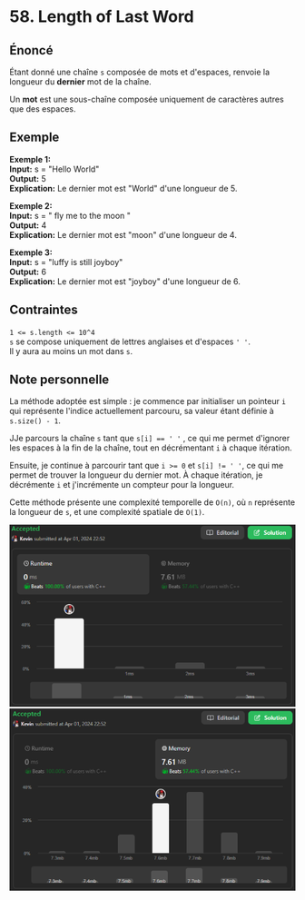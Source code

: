 # 58. Length of Last Word

## Énoncé

Étant donné une chaîne `s` composée de mots et d'espaces, renvoie la longueur du **dernier** mot de la chaîne.

Un **mot** est une sous-chaîne composée uniquement de caractères autres que des espaces.

## Exemple

**Exemple 1:**  
**Input:** s = "Hello World"  
**Output:** 5  
**Explication:** Le dernier mot est "World" d'une longueur de 5.

**Exemple 2:**  
**Input:** s = " fly me to the moon "  
**Output:** 4  
**Explication:** Le dernier mot est "moon" d'une longueur de 4.

**Exemple 3:**  
**Input:** s = "luffy is still joyboy"  
**Output:** 6  
**Explication:** Le dernier mot est "joyboy" d'une longueur de 6.

## Contraintes

`1 <= s.length <= 10^4`  
`s` se compose uniquement de lettres anglaises et d'espaces `' '`.  
Il y aura au moins un mot dans `s`.

## Note personnelle

La méthode adoptée est simple : je commence par initialiser un pointeur `i` qui représente l'indice actuellement parcouru, sa valeur étant définie à `s.size() - 1`.

JJe parcours la chaîne `s` tant que `s[i] == ' '` , ce qui me permet d'ignorer les espaces à la fin de la chaîne, tout en décrémentant `i` à chaque itération.

Ensuite, je continue à parcourir tant que `i >= 0` et `s[i] != ' '`, ce qui me permet de trouver la longueur du dernier mot. À chaque itération, je décrémente `i` et j'incrémente un compteur pour la longueur.

Cette méthode présente une complexité temporelle de `O(n)`, où `n` représente la longueur de `s`, et une complexité spatiale de `O(1)`.

<img src="./imgs/runtime.png"/>
<img src="./imgs/memory.png"/>
